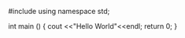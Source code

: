 #include <iostream>
using namespace std;

int main ()
{
  cout <<"Hello World"<<endl;
  return 0;
}
  
